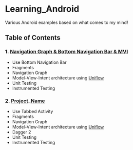 # Learning_Android
Various Android examples based on what comes to my mind!

## Table of Contents

### 1. [Navigation Graph & Bottom Navigation Bar & MVI](BottomNav_MVI_NavGraph)
- Use Bottom Navigation Bar
- Fragments
- Navigation Graph
- Model-View-Intent architecture using [Uniflow](https://github.com/uniflow-kt/uniflow-kt/blob/master/Documentation.md)
- Unit Testing
- Instrumented Testing

### 2. [Project_Name](Project_Path)
- Use Tabbed Activity
- Fragments
- Navigation Graph
- Model-View-Intent architecture using [Uniflow](https://github.com/uniflow-kt/uniflow-kt/blob/master/Documentation.md)
- Dagger 2
- Unit Testing
- Instrumented Testing
